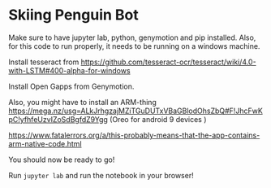 # Skiing Penguin Bot

Make sure to have jupyter lab, python, genymotion and pip installed.
Also, for this code to run properly, it needs to be running on a windows machine.

Install tesseract from https://github.com/tesseract-ocr/tesseract/wiki/4.0-with-LSTM#400-alpha-for-windows

Install Open Gapps from Genymotion.

Also, you might have to install an ARM-thing
https://mega.nz/usg=ALkJrhgzajMZiTGuDUTxVBaGBlodOhsZbQ#F!JhcFwKpC!yfhfeUzvIZoSdBgfdZ9Ygg (Oreo for android 9 devices
)

https://www.fatalerrors.org/a/this-probably-means-that-the-app-contains-arm-native-code.html


You should now be ready to go!

Run `jupyter lab` and run the notebook in your browser!


